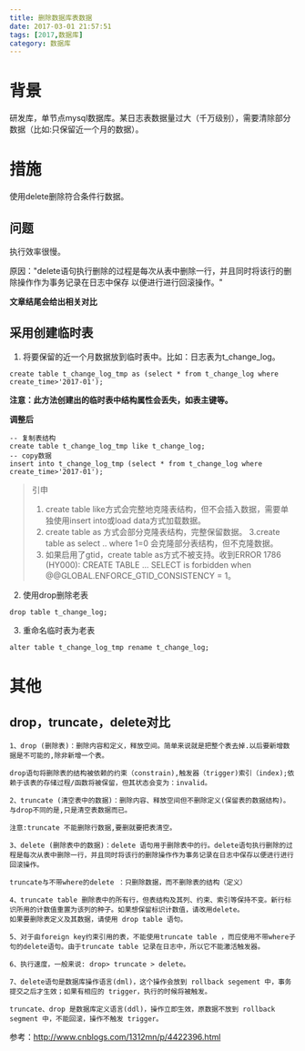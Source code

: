 ```yaml
---
title: 删除数据库表数据
date: 2017-03-01 21:57:51
tags: [2017,数据库]
category: 数据库
---
```

# 背景
研发库，单节点mysql数据库。某日志表数据量过大（千万级别），需要清除部分数据（比如:只保留近一个月的数据）。

# 措施
使用delete删除符合条件行数据。

## 问题
执行效率很慢。

原因："delete语句执行删除的过程是每次从表中删除一行，并且同时将该行的删除操作作为事务记录在日志中保存 以便进行进行回滚操作。"

**文章结尾会给出相关对比**

<!--more-->

## 采用创建临时表
1. 将要保留的近一个月数据放到临时表中。比如：日志表为t_change_log。

```
create table t_change_log_tmp as (select * from t_change_log where create_time>'2017-01');
```

**注意：此方法创建出的临时表中结构属性会丢失，如表主键等。**

**调整后**
```
-- 复制表结构
create table t_change_log_tmp like t_change_log;
-- copy数据
insert into t_change_log_tmp (select * from t_change_log where create_time>'2017-01');
```
> 引申
> 1. create table like方式会完整地克隆表结构，但不会插入数据，需要单独使用insert into或load data方式加载数据。
> 2. create table as  方式会部分克隆表结构，完整保留数据。
> 3.create table as select .. where 1=0 会克隆部分表结构，但不克隆数据。
> 4. 如果启用了gtid，create table as方式不被支持。收到ERROR 1786 (HY000): CREATE TABLE ... SELECT is forbidden when @@GLOBAL.ENFORCE_GTID_CONSISTENCY = 1。


2. 使用drop删除老表
```
drop table t_change_log;
```

3. 重命名临时表为老表
```
alter table t_change_log_tmp rename t_change_log;
```

# 其他
## drop，truncate，delete对比

 ```
1、drop (删除表)：删除内容和定义，释放空间。简单来说就是把整个表去掉.以后要新增数据是不可能的,除非新增一个表。

drop语句将删除表的结构被依赖的约束（constrain),触发器（trigger)索引（index);依赖于该表的存储过程/函数将被保留，但其状态会变为：invalid。

2、truncate (清空表中的数据)：删除内容、释放空间但不删除定义(保留表的数据结构)。与drop不同的是,只是清空表数据而已。

注意:truncate 不能删除行数据,要删就要把表清空。

3、delete (删除表中的数据)：delete 语句用于删除表中的行。delete语句执行删除的过程是每次从表中删除一行，并且同时将该行的删除操作作为事务记录在日志中保存以便进行进行回滚操作。

truncate与不带where的delete ：只删除数据，而不删除表的结构（定义）

4、truncate table 删除表中的所有行，但表结构及其列、约束、索引等保持不变。新行标识所用的计数值重置为该列的种子。如果想保留标识计数值，请改用delete。
如果要删除表定义及其数据，请使用 drop table 语句。

5、对于由foreign key约束引用的表，不能使用truncate table ，而应使用不带where子句的delete语句。由于truncate table 记录在日志中，所以它不能激活触发器。

6、执行速度，一般来说: drop> truncate > delete。

7、delete语句是数据库操作语言(dml)，这个操作会放到 rollback segement 中，事务提交之后才生效；如果有相应的 trigger，执行的时候将被触发。

truncate、drop 是数据库定义语言(ddl)，操作立即生效，原数据不放到 rollback segment 中，不能回滚，操作不触发 trigger。
```

参考：http://www.cnblogs.com/1312mn/p/4422396.html
